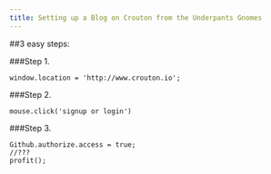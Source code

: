 ```yaml
---
title: Setting up a Blog on Crouton from the Underpants Gnomes
---
```


##3 easy steps:

###Step 1.
```
window.location = 'http://www.crouton.io';
```

###Step 2.
```
mouse.click('signup or login')
```

###Step 3.
```
Github.authorize.access = true;
//???
profit();
```
